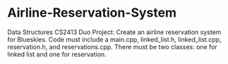 # Airline-Reservation-System
Data Structures CS2413 Duo Project: Create an airline reservation system for Blueskies.  Code must include a main.cpp, linked_list.h, linked_list.cpp, reservation.h, and reservations.cpp.  There must be two classes: one for linked list and one for reservation.  
